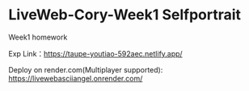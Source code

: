 # LiveWeb-Cory-Week1 Selfportrait
 Week1 homework

 
Exp Link：https://taupe-youtiao-592aec.netlify.app/


Deploy on render.com(Multiplayer supported): https://livewebasciiangel.onrender.com/

